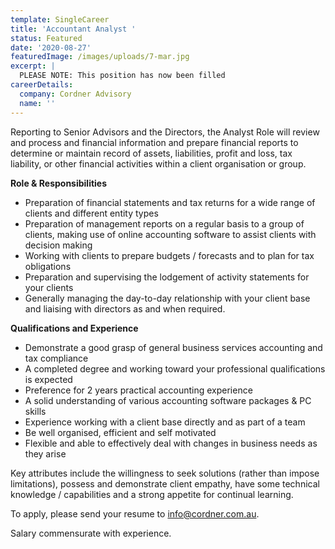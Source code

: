 ```yaml
---
template: SingleCareer
title: 'Accountant Analyst '
status: Featured
date: '2020-08-27'
featuredImage: /images/uploads/7-mar.jpg
excerpt: |
  PLEASE NOTE: This position has now been filled
careerDetails:
  company: Cordner Advisory
  name: ''
---
```

Reporting to Senior Advisors and the Directors, the Analyst Role will review and process and financial information and prepare financial reports to determine or maintain record of assets, liabilities, profit and loss, tax liability, or other financial activities within a client organisation or group.

**Role & Responsibilities**  

* Preparation of financial statements and tax returns for a wide range of clients and different entity types
* Preparation of management reports on a regular basis to a group of clients, making use of online accounting software to assist clients with decision making
* Working with clients to prepare budgets / forecasts and to plan for tax obligations
* Preparation and supervising the lodgement of activity statements for your clients
* Generally managing the day-to-day relationship with your client base and liaising with directors as and when required.

**Qualifications and Experience**

* Demonstrate a good grasp of general business services accounting and tax compliance 
* A completed degree and working toward your professional qualifications is expected
* Preference for 2 years practical accounting experience
* A solid understanding of various accounting software packages & PC skills
* Experience working with a client base directly and as part of a team
* Be well organised, efficient and self motivated 
* Flexible and able to effectively deal with changes in business needs as they arise

Key attributes include the willingness to seek solutions (rather than impose limitations), possess and demonstrate client empathy, have some technical knowledge / capabilities and a strong appetite for continual learning.

To apply, please send your resume to info@cordner.com.au.

Salary commensurate with experience.

